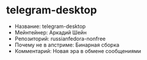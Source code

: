 telegram-desktop
================

* Название:                   telegram-desktop
* Мейнтейнер:                 Аркадий Шейн
* Репозиторий:                russianfedora-nonfree
* Почему не в апстриме:       Бинарная сборка
* Комментарий:                Новая эра в обмене сообщениями
